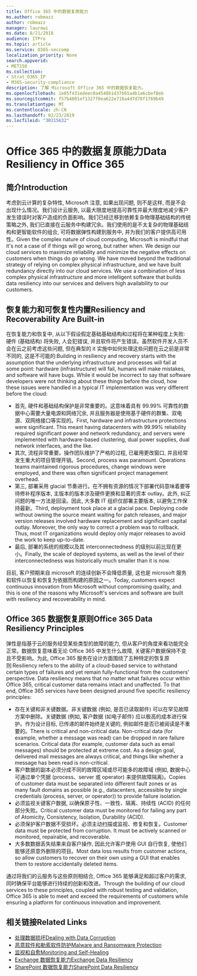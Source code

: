 ```yaml
---
title: Office 365 中的数据复原能力
ms.author: robmazz
author: robmazz
manager: laurawi
ms.date: 8/21/2018
audience: ITPro
ms.topic: article
ms.service: O365-seccomp
localization_priority: None
search.appverid:
- MET150
ms.collection:
- Strat_O365_IP
- M365-security-compliance
description: 了解 Microsoft Office 365 中的数据恢复能力。
ms.openlocfilehash: 1e85f431edeec0a4548b1d37b65a4b1a6cbef8eb
ms.sourcegitcommit: f57b4001ef1327f0ea622e716a4d7d78f1769b49
ms.translationtype: MT
ms.contentlocale: zh-CN
ms.lasthandoff: 02/23/2019
ms.locfileid: "30215632"
---
```

# <a name="data-resiliency-in-office-365"></a><span data-ttu-id="8ac1a-103">Office 365 中的数据复原能力</span><span class="sxs-lookup"><span data-stu-id="8ac1a-103">Data Resiliency in Office 365</span></span>

## <a name="introduction"></a><span data-ttu-id="8ac1a-104">简介</span><span class="sxs-lookup"><span data-stu-id="8ac1a-104">Introduction</span></span>
<span data-ttu-id="8ac1a-p101">考虑到云计算的复杂特性, Microsoft 注意, 如果出现问题, 则不是这样, 而是不会出现什么情况。我们设计云服务, 以最大限度地提高可靠性并最大限度地减少客户发生错误时对客户造成的负面影响。我们已经迁移到依赖复杂物理基础结构的传统策略之外, 我们已直接在云服务中构建冗余。我们使用的是不太复杂的物理基础结构和更智能软件的组合, 可将数据弹性构建到服务中, 并为我们的客户提供高可用性。</span><span class="sxs-lookup"><span data-stu-id="8ac1a-p101">Given the complex nature of cloud computing, Microsoft is mindful that it's not a case of if things will go wrong, but rather when. We design our cloud services to maximize reliability and minimize the negative effects on customers when things do go wrong. We have moved beyond the traditional strategy of relying on complex physical infrastructure, and we have built redundancy directly into our cloud services. We use a combination of less complex physical infrastructure and more intelligent software that builds data resiliency into our services and delivers high availability to our customers.</span></span> 

## <a name="resiliency-and-recoverability-are-built-in"></a><span data-ttu-id="8ac1a-109">恢复能力和可恢复性内置</span><span class="sxs-lookup"><span data-stu-id="8ac1a-109">Resiliency and Recoverability Are Built-in</span></span> 
<span data-ttu-id="8ac1a-p102">在恢复能力和恢复中, 从以下假设假定基础基础结构和过程将在某种程度上失败: 硬件 (基础结构) 将失败, 人会犯错误, 并且软件将产生错误。虽然软件开发人员不会在云之前考虑这些问题, 但在典型的 it 实施中如何处理这些问题在云之前是非常不同的, 这是不可能的:</span><span class="sxs-lookup"><span data-stu-id="8ac1a-p102">Building in resiliency and recovery starts with the assumption that the underlying infrastructure and processes will fail at some point: hardware (infrastructure) will fail, humans will make mistakes, and software will have bugs. While it would be incorrect to say that software developers were not thinking about these things before the cloud, how these issues were handled in a typical IT implementation was very different before the cloud:</span></span> 
- <span data-ttu-id="8ac1a-p103">首先, 硬件和基础结构保护是非常重要的。这意味着具有 99.99% 可靠性的数据中心需要大量电源和网络冗余, 并且服务器是使用基于硬件的群集、双电源、双网络接口等实现的。</span><span class="sxs-lookup"><span data-stu-id="8ac1a-p103">First, hardware and infrastructure protections were significant. This meant having datacenters with 99.99% reliability required significant power and network redundancy, and servers were implemented with hardware-based clustering, dual power supplies, dual network interfaces, and the like.</span></span> 
- <span data-ttu-id="8ac1a-p104">其次, 流程非常重要。操作团队维护了严格的过程, 已雇用更改窗口, 并且经常发生重大的项目管理开销。</span><span class="sxs-lookup"><span data-stu-id="8ac1a-p104">Second, process was paramount. Operations teams maintained rigorous procedures, change windows were employed, and there was often significant project management overhead.</span></span> 
- <span data-ttu-id="8ac1a-p105">第三, 部署采用 glacial 节奏进行。在不拥有资源的情况下部署代码意味着要等待修补程序版本, 主版本的版本涉及硬件更换和显著的资本 outlay。此外, 纠正问题的唯一方法是回滚。因此, 大多数 IT 组织仅部署主要版本, 以避免工作保持最新。</span><span class="sxs-lookup"><span data-stu-id="8ac1a-p105">Third, deployment took place at a glacial pace. Deploying code without owning the source meant waiting for patch releases, and major version releases involved hardware replacement and significant capital outlay. Moreover, the only way to correct a problem was to rollback. Thus, most IT organizations would deploy only major releases to avoid the work to keep up-to-date.</span></span> 
- <span data-ttu-id="8ac1a-120">最后, 部署的系统的规模以及其 interconnectedness 的级别以前比现在更小。</span><span class="sxs-lookup"><span data-stu-id="8ac1a-120">Finally, the scale of deployed systems, as well as the level of their interconnectedness was historically much smaller than it is now.</span></span> 

<span data-ttu-id="8ac1a-121">目前, 客户预期来自 microsoft 的连续创新不会降低质量, 这也是 microsoft 服务和软件以恢复和恢复为依据而构建的原因之一。</span><span class="sxs-lookup"><span data-stu-id="8ac1a-121">Today, customers expect continuous innovation from Microsoft without compromising quality, and this is one of the reasons why Microsoft's services and software are built with resiliency and recoverability in mind.</span></span> 

## <a name="office-365-data-resiliency-principles"></a><span data-ttu-id="8ac1a-122">Office 365 数据恢复原则</span><span class="sxs-lookup"><span data-stu-id="8ac1a-122">Office 365 Data Resiliency Principles</span></span> 
<span data-ttu-id="8ac1a-p106">弹性是指基于云的服务经受某些类型的故障的能力, 但从客户的角度来看功能完全正常。数据恢复意味着无论 Office 365 中发生什么故障, 关键客户数据保持不变且不受影响。为此, Office 365 服务在设计方面围绕了五种特定的恢复原则:</span><span class="sxs-lookup"><span data-stu-id="8ac1a-p106">Resiliency refers to the ability of a cloud-based service to withstand certain types of failures and yet remain fully-functional from the customers' perspective. Data resiliency means that no matter what failures occur within Office 365, critical customer data remains intact and unaffected. To that end, Office 365 services have been designed around five specific resiliency principles:</span></span> 
- <span data-ttu-id="8ac1a-p107">存在关键和非关键数据。非关键数据 (例如, 是否已读取邮件) 可以在罕见故障方案中删除。关键数据 (例如, 客户数据 (如电子邮件) 应以极高的成本进行保护。作为设计目标, 已传递的邮件始终是关键的, 例如邮件是否已被阅读是不重要的。</span><span class="sxs-lookup"><span data-stu-id="8ac1a-p107">There is critical and non-critical data. Non-critical data (for example, whether a message was read) can be dropped in rare failure scenarios. Critical data (for example, customer data such as email messages) should be protected at extreme cost. As a design goal, delivered mail messages are always critical, and things like whether a message has been read is non-critical.</span></span> 
- <span data-ttu-id="8ac1a-130">客户数据的副本必须分成不同的故障区域或尽可能多的故障域 (例如, 数据中心可通过单个凭据 (process、server 或 operator) 来提供故障隔离)。</span><span class="sxs-lookup"><span data-stu-id="8ac1a-130">Copies of customer data must be separated into different fault zones or as many fault domains as possible (e.g., datacenters, accessible by single credentials (process, server, or operator)) to provide failure isolation.</span></span> 
- <span data-ttu-id="8ac1a-131">必须监视关键客户数据, 以确保原子性、一致性、隔离、持续性 (ACID) 的任何部分失败。</span><span class="sxs-lookup"><span data-stu-id="8ac1a-131">Critical customer data must be monitored for failing any part of Atomicity, Consistency, Isolation, Durability (ACID).</span></span> 
- <span data-ttu-id="8ac1a-p108">必须保护客户数据不受损坏。必须主动扫描或监视、修复和恢复。</span><span class="sxs-lookup"><span data-stu-id="8ac1a-p108">Customer data must be protected from corruption. It must be actively scanned or monitored, repairable, and recoverable.</span></span> 
- <span data-ttu-id="8ac1a-134">大多数数据丢失结果来自客户操作, 因此允许客户使用 GUI 自行恢复, 使他们能够还原意外删除的项目。</span><span class="sxs-lookup"><span data-stu-id="8ac1a-134">Most data loss results from customer actions, so allow customers to recover on their own using a GUI that enables them to restore accidentally deleted items.</span></span> 
 
<span data-ttu-id="8ac1a-135">通过将我们的云服务与这些原则相结合, Office 365 能够满足和超过客户的需求, 同时确保平台能够进行持续的创新和改进。</span><span class="sxs-lookup"><span data-stu-id="8ac1a-135">Through the building of our cloud services to these principles, coupled with robust testing and validation, Office 365 is able to meet and exceed the requirements of customers while ensuring a platform for continuous innovation and improvement.</span></span> 

## <a name="related-links"></a><span data-ttu-id="8ac1a-136">相关链接</span><span class="sxs-lookup"><span data-stu-id="8ac1a-136">Related Links</span></span>

- [<span data-ttu-id="8ac1a-137">处理数据损坏</span><span class="sxs-lookup"><span data-stu-id="8ac1a-137">Dealing with Data Corruption</span></span>](office-365-dealing-with-data-corruption.md)
- [<span data-ttu-id="8ac1a-138">恶意软件和勒索软件防护</span><span class="sxs-lookup"><span data-stu-id="8ac1a-138">Malware and Ransomware Protection</span></span>](office-365-malware-and-ransomware-protection.md)
- [<span data-ttu-id="8ac1a-139">监视和自愈</span><span class="sxs-lookup"><span data-stu-id="8ac1a-139">Monitoring and Self-Healing</span></span>](office-365-monitoring-and-self-healing.md)
- [<span data-ttu-id="8ac1a-140">Exchange 数据恢复能力</span><span class="sxs-lookup"><span data-stu-id="8ac1a-140">Exchange Data Resiliency</span></span>](office-365-exchange-data-resiliency.md)
- [<span data-ttu-id="8ac1a-141">SharePoint 数据恢复能力</span><span class="sxs-lookup"><span data-stu-id="8ac1a-141">SharePoint Data Resiliency</span></span>](office-365-sharepoint-data-resiliency.md)